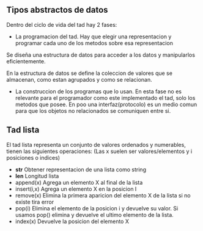 ## Tipos abstractos de datos

Dentro del ciclo de vida del tad hay 2 fases:
- La programacion del tad.
Hay que elegir una representacion y programar cada uno de los metodos sobre esa representacion


Se diseña una estructura de datos para acceder a los datos y manipularlos eficientemente.

En la estructura de datos se define la coleccion de valores que se almacenan, como estan agrupados y como se relacionan.


- La construccion de los programas que lo usan.
En esta fase no es relevante para el programador como este implementado el tad, solo los metodos que posee. En poo una interfaz(protocolo) es un medio comun para que los objetos no relacionados se comuniquen entre si.


## Tad lista
El tad lista representa un conjunto de valores ordenados y numerables, tienen las siguientes operaciones:
(Las x suelen ser valores/elementos y i posiciones o indices)
- __str__ Obtener representacion de una lista como string
- __len__ Longitud lista
- append(x) Agrega un elemento X al final de la lista
- insert(i,x) Agrega un elemento X en la posicion I
- remove(x) Elimina la primera aparicion del elemento X de la lista si no existe tira error
- pop(i) Elimina el elemento de la posicion i y devuelve su valor. Si usamos pop() elimina y devuelve el ultimo elemento de la lista.
- index(x) Devuelve la posicion del elemento X

